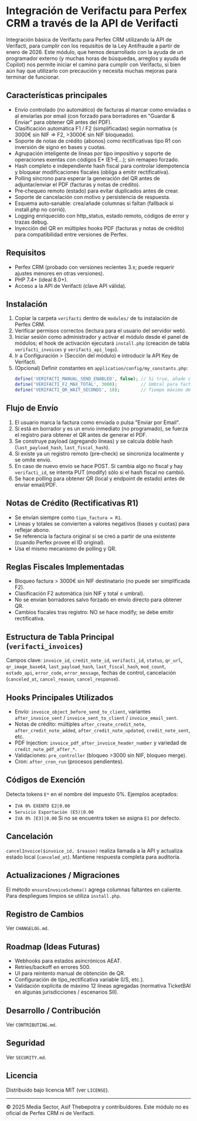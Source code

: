 # Integración de Verifactu para Perfex CRM a través de la API de Verifacti

Integración básica de Verifactu para Perfex CRM utilizando la API de Verifacti, para cumplir con los requisitos de la Ley Antifraude a partir de enero de 2026. Este módulo, que hemos desarrollado con la ayuda de un programador externo (y muchas horas de búsquedas, arreglos y ayuda de Copilot) nos permite iniciar el camino para cumplir con Verifactu, si bien aún hay que utilizarlo con precaución y necesita muchas mejoras para terminar de funcionar.

## Características principales
- Envío controlado (no automático) de facturas al marcar como enviadas o al enviarlas por email (con forzado para borradores en "Guardar & Enviar" para obtener QR antes del PDF).
- Clasificación automática F1 / F2 (simplificadas) según normativa (≤ 3000€ sin NIF => F2, >3000€ sin NIF bloqueado).
- Soporte de notas de crédito (abonos) como rectificativas tipo R1 con inversión de signo en bases y cuotas.
- Agrupación inteligente de líneas por tipo impositivo y soporte de operaciones exentas con códigos E* (E1–E...); sin remapeo forzado.
- Hash completo e independiente hash fiscal para controlar idempotencia y bloquear modificaciones fiscales (obliga a emitir rectificativa).
- Polling síncrono para esperar la generación del QR antes de adjuntar/enviar el PDF (facturas y notas de crédito).
- Pre‐chequeo remoto (estado) para evitar duplicados antes de crear.
- Soporte de cancelación con motivo y persistencia de respuesta.
- Esquema auto‐sanable: crea/añade columnas si faltan (fallback si install.php no corrió).
- Logging enriquecido con http_status, estado remoto, códigos de error y trazas debug.
- Inyección del QR en múltiples hooks PDF (facturas y notas de crédito) para compatibilidad entre versiones de Perfex.

## Requisitos
- Perfex CRM (probado con versiones recientes 3.x; puede requerir ajustes menores en otras versiones).
- PHP 7.4+ (ideal 8.0+).
- Acceso a la API de Verifacti (clave API válida).

## Instalación
1. Copiar la carpeta `verifacti` dentro de `modules/` de tu instalación de Perfex CRM.
2. Verificar permisos correctos (lectura para el usuario del servidor web).
3. Iniciar sesión como administrador y activar el módulo desde el panel de módulos; el hook de activación ejecutará `install.php` (creación de tabla `verifacti_invoices` y `verifacti_api_logs`).
4. Ir a Configuración > (Sección del módulo) e introducir la API Key de Verifacti.
5. (Opcional) Definir constantes en `application/config/my_constants.php`:
   ```php
   define('VERIFACTI_MANUAL_SEND_ENABLED', false); // Si true, añade checkbox en formulario de envío email factura
   define('VERIFACTI_F2_MAX_TOTAL', 3000);         // Umbral para factura simplificada F2
   define('VERIFACTI_QR_WAIT_SECONDS', 18);        // Tiempo máximo de espera para QR
   ```

## Flujo de Envío
1. El usuario marca la factura como enviada o pulsa "Enviar por Email".
2. Si está en borrador y es un envío inmediato (no programado), se fuerza el registro para obtener el QR antes de generar el PDF.
3. Se construye payload (agregando líneas) y se calcula doble hash (`last_payload_hash`, `last_fiscal_hash`).
4. Si existe ya un registro remoto (pre‐check) se sincroniza localmente y se omite envío.
5. En caso de nuevo envío se hace POST. Si cambia algo no fiscal y hay `verifacti_id`, se intenta PUT (modify) sólo si el hash fiscal no cambió.
6. Se hace polling para obtener QR (local y endpoint de estado) antes de enviar email/PDF.

## Notas de Crédito (Rectificativas R1)
- Se envían siempre como `tipo_factura = R1`.
- Líneas y totales se convierten a valores negativos (bases y cuotas) para reflejar abono.
- Se referencia la factura original si se creó a partir de una existente (cuando Perfex provee el ID original).
- Usa el mismo mecanismo de polling y QR.

## Reglas Fiscales Implementadas
- Bloqueo factura > 3000€ sin NIF destinatario (no puede ser simplificada F2).
- Clasificación F2 automática (sin NIF y total ≤ umbral).
- No se envían borradores salvo forzado en envío directo para obtener QR.
- Cambios fiscales tras registro: NO se hace modify; se debe emitir rectificativa.

## Estructura de Tabla Principal (`verifacti_invoices`)
Campos clave: `invoice_id`, `credit_note_id`, `verifacti_id`, `status`, `qr_url`, `qr_image_base64`, `last_payload_hash`, `last_fiscal_hash`, `mod_count`, `estado_api`, `error_code`, `error_message`, fechas de control, cancelación (`canceled_at`, `cancel_reason`, `cancel_response`).

## Hooks Principales Utilizados
- Envío: `invoice_object_before_send_to_client`, variantes `after_invoice_sent` / `invoice_sent_to_client` / `invoice_email_sent`.
- Notas de crédito: múltiples `after_create_credit_note`, `after_credit_note_added`, `after_credit_note_updated`, `credit_note_sent`, etc.
- PDF Injection: `invoice_pdf_after_invoice_header_number` y variedad de `credit_note_pdf_after_*`.
- Validaciones: `pre_controller` (bloqueo >3000 sin NIF, bloqueo merge).
- Cron: `after_cron_run` (procesos pendientes).

## Códigos de Exención
Detecta tokens `E*` en el nombre del impuesto 0%. Ejemplos aceptados:
- `IVA 0% EXENTO E2|0.00`
- `Servicio Exportación (E5)|0.00`
- `IVA 0% [E3]|0.00`
Si no se encuentra token se asigna `E1` por defecto.

## Cancelación
`cancelInvoice($invoice_id, $reason)` realiza llamada a la API y actualiza estado local (`canceled_at`). Mantiene respuesta completa para auditoría.

## Actualizaciones / Migraciones
El método `ensureInvoiceSchema()` agrega columnas faltantes en caliente. Para despliegues limpios se utiliza `install.php`.

## Registro de Cambios
Ver `CHANGELOG.md`.

## Roadmap (Ideas Futuras)
- Webhooks para estados asincrónicos AEAT.
- Retries/backoff en errores 500.
- UI para reintento manual de obtención de QR.
- Configuración de tipo_rectificativa variable (I/S, etc.).
- Validación explícita de máximo 12 líneas agregadas (normativa TicketBAI en algunas jurisdicciones / escenarios SII).

## Desarrollo / Contribución
Ver `CONTRIBUTING.md`.

## Seguridad
Ver `SECURITY.md`.

## Licencia
Distribuido bajo licencia MIT (ver `LICENSE`).

---
© 2025 Media Sector, Asif Thebepotra y contribuidores. Este módulo no es oficial de Perfex CRM ni de Verifacti.
